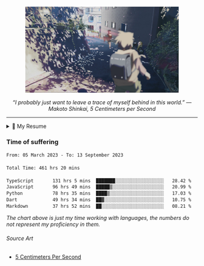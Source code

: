 <p align="center"><img src="asset/header.jpg" width="80%"/></p>
<p align="center"><i>“I probably just want to leave a trace of myself behind in this world.” ― Makoto Shinkai, 5 Centimeters per Second</i></p>

---

<details>
  <summary>📃 My Resume</summary>

### Education

- 📖 **Computer Science**\
📆 10/2021 - present\
📍 **Thang Long University** - Hoang Mai, Hanoi, Vietnam

### Experience

<img align="right" src="https://img.shields.io/badge/Next.js-black?style=flat&logo=next.js&logoColor=white"/>
<img align="right" src="https://img.shields.io/badge/Ant_Design-ant?style=flat&logo=antdesign&logoColor=white&color=%230170FE"/>
<img align="right" src="https://img.shields.io/badge/node.js-6DA55F?style=flat&logo=node.js&logoColor=white"/>


- 👨‍💻 **Frontend Web Intern**\
📆 07/2023 - present\
📍 **MQ ICT Solutions** - Hoang Mai, Hanoi, Vietnam
  
<!--
## Skills

<img align="right" src="https://img.shields.io/badge/Python-3776AB?logo=python&logoColor=white" />


**Programming**

<img align="right" src="https://img.shields.io/badge/Windows-0078D6?logo=windows&logoColor=white" />
-->

</details>

### Time of suffering

<!--START_SECTION:waka-->

```txt
From: 05 March 2023 - To: 13 September 2023

Total Time: 461 hrs 20 mins

TypeScript       131 hrs 5 mins  ███████░░░░░░░░░░░░░░░░░░   28.42 %
JavaScript       96 hrs 49 mins  █████▒░░░░░░░░░░░░░░░░░░░   20.99 %
Python           78 hrs 35 mins  ████▒░░░░░░░░░░░░░░░░░░░░   17.03 %
Dart             49 hrs 34 mins  ██▓░░░░░░░░░░░░░░░░░░░░░░   10.75 %
Markdown         37 hrs 52 mins  ██░░░░░░░░░░░░░░░░░░░░░░░   08.21 %
```

<!--END_SECTION:waka-->

_The chart above is just my time working with languages, the numbers do not represent my proficiency in them._

###### Source Art

-  [5 Centimeters Per Second](https://wallhaven.cc/w/nrowq1)

